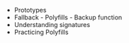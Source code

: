 - Prototypes 
- Fallback - Polyfills - Backup function
- Understanding signatures
- Practicing Polyfills